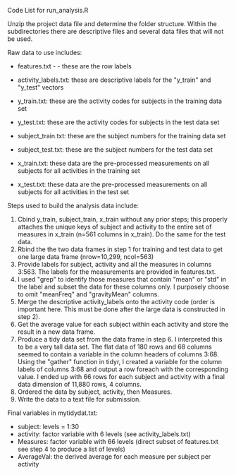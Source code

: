 Code List for run_analysis.R

Unzip the project data file and determine the folder structure. Within the subdirectories there are descriptive files and several data files that will not be used.

Raw data to use includes:
- features.txt - - these are the row labels
- activity_labels.txt: these are descriptive labels for the "y_train" and "y_test" vectors
- y_train.txt: these are the activity codes for subjects in the training data set
- y_test.txt: these are the activity codes for subjects in the test data set
- subject_train.txt: these are the subject numbers for the training data set
- subject_test.txt: these are the subject numbers for the test data set


- x_train.txt: these data are the pre-processed measurements on all subjects for all activities in the training set
- x_test.txt: these data are the pre-processed measurements on all subjects for all activities in the test set

Steps used to build the analysis data include:

1. Cbind y_train, subject_train, x_train without any prior steps; this properly attaches the unique keys of subject and activity to the entire set of measures in x_train (n=561 columns in x_train). Do the same for the test data.
2. Rbind the the two data frames in step 1 for training and test data to get one large data frame (nrow=10,299, ncol=563)
3. Provide labels for subject, activity and all the measures in columns 3:563. The labels for the measurements are provided in features.txt.
4. I used "grep" to identify those measures that contain "mean" or "std" in the label and subset the data for these columns only. I purposely choose to omit "meanFreq" and "gravityMean" columns. 
5. Merge the descriptive activity_labels onto the activity code (order is important here. This must be done after the large data is constructed in step 2).
6. Get the average value for each subject within each activity and store the result in a new data frame.
7. Produce a tidy data set from the data frame in step 6. I interpreted this to be a very tall data set. The flat data of 180 rows and 68 columns seemed to contain a variable in the column headers of columns 3:68. Using the "gather" function in tidyr, I created a variable for the column labels of columns 3:68 and output a row foreach with the corresponding value. I ended up with 66 rows for each subject and activity with a final data dimension of 11,880 rows, 4 columns.
8. Ordered the data by subject, activity, then Measures.
9. Write the data to a text file for submission.

Final variables in mytidydat.txt:
- subject: levels = 1:30
- activity: factor variable with 6 levels (see activity_labels.txt)
- Measures: factor variable with 66 levels (direct subset of features.txt see step 4 to produce a list of levels)
- AverageVal: the derived average for each measure per subject per activity


